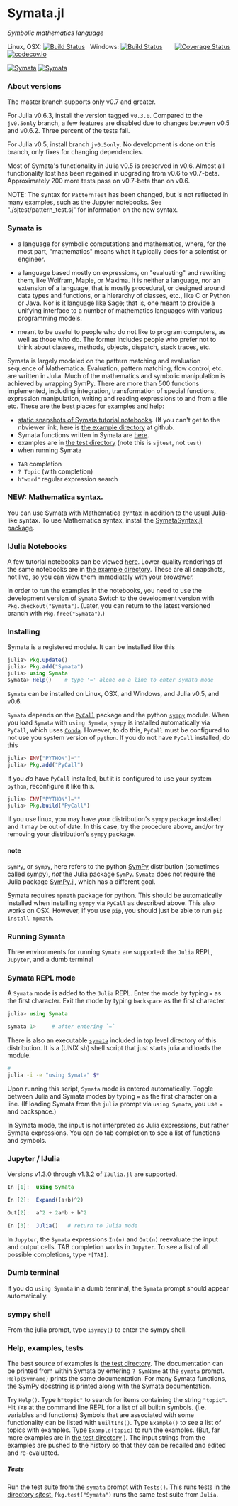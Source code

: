 # Symata.jl

*Symbolic mathematics language*

Linux, OSX: [![Build Status](https://travis-ci.org/jlapeyre/Symata.jl.svg)](https://travis-ci.org/jlapeyre/Symata.jl)
&nbsp;
Windows: [![Build Status](https://ci.appveyor.com/api/projects/status/github/jlapeyre/Symata.jl?branch=master&svg=true)](https://ci.appveyor.com/project/jlapeyre/symata-jl)
&nbsp; &nbsp; &nbsp;
[![Coverage Status](https://coveralls.io/repos/github/jlapeyre/Symata.jl/badge.svg?branch=master)](https://coveralls.io/github/jlapeyre/Symata.jl?branch=master)
[![codecov.io](http://codecov.io/github/jlapeyre/Symata.jl/coverage.svg?branch=master)](http://codecov.io/github/jlapeyre/Symata.jl?branch=master)

[![Symata](http://pkg.julialang.org/badges/Symata_0.6.svg)](http://pkg.julialang.org/?pkg=Symata&ver=0.6)
[![Symata](http://pkg.julialang.org/badges/Symata_0.7.svg)](http://pkg.julialang.org/?pkg=Symata&ver=0.7)

### About versions

The master branch supports only v0.7 and greater.

For Julia v0.6.3, install the version tagged `v0.3.0`. Compared to the `jv0.5only`
branch, a few features are disabled due to changes between v0.5 and v0.6.2. Three percent of the tests fail.

For Julia v0.5, install branch `jv0.5only`. No development is done on this branch,
only fixes for changing dependencies.

Most of Symata's functionality in Julia v0.5 is preserved in v0.6.
Almost all functionality lost has been regained in upgrading from v0.6 to v0.7-beta.
Approximately 200 more tests pass on v0.7-beta than on v0.6.

NOTE: The syntax for `PatternTest` has been changed, but is not reflected in
many examples, such as the Jupyter notebooks.
See "./sjtest/pattern_test.sj" for information on the new syntax.

### Symata is

- a language for symbolic computations and mathematics, where, for
the most part, "mathematics" means what it typically
does for a scientist or engineer.

- a language based mostly on expressions, on "evaluating" and
rewriting them, like Wolfram, Maple, or Maxima. It is neither a language,
nor an extension of a language, that is mostly procedural, or designed
around data types and functions, or a hierarchy of classes, etc.,
like C or Python or Java. Nor is it language like Sage;
that is, one meant to provide a unifying interface to a number of
mathematics languages with various programming models.

- meant to be useful to people who do not like to program computers, as
well as those who do. The former includes people who prefer not to
think about classes, methods, objects, dispatch, stack traces, etc.

Symata is largely modeled on the pattern matching and evaluation sequence of
Mathematica. Evaluation, pattern matching, flow control, etc. are
written in Julia. Much of the mathematics and symbolic manipulation is
achieved by wrapping SymPy. There are more than 500 functions
implemented, including integration, transformation of special
functions, expression manipulation, writing and reading expressions to
and from a file etc. These are the best places for examples and help:

-  [static snapshots of Symata tutorial notebooks](http://nbviewer.jupyter.org/github/jlapeyre/Symata.jl/tree/master/examples/).
   (If you can't get to the nbviewer link, here is [the example directory](examples/) at github.
-  Symata functions written in Symata are [here](symsrc/autoloaded.sj).
-  examples are in [the test directory](sjtest/)  (note this is `sjtest`, not `test`)
-  when running Symata
 * `TAB` completion
 * `? Topic` (with completion)
 * `h"word"` regular expression search

### NEW: Mathematica syntax.

You can use Symata with Mathematica syntax in addition to the usual Julia-like syntax. To use Mathematica syntax,
install the [SymataSyntax.jl package](https://github.com/jlapeyre/SymataSyntax.jl).

### IJulia Notebooks

A few tutorial notebooks can be viewed [here](http://nbviewer.jupyter.org/github/jlapeyre/Symata.jl/tree/master/examples/).
Lower-quality renderings of the same notebooks are in [the example directory](examples/). These are all snapshots, not live, so you can
view them immediately with your browswer.

In order to run the examples in the notebooks, you need to use the development version of `Symata`
Switch to the development version with `Pkg.checkout("Symata")`. (Later, you can return to the latest versioned
branch with `Pkg.free("Symata")`.)

### Installing

Symata is a registered module. It can be installed like this

```julia
julia> Pkg.update()
julia> Pkg.add("Symata")
julia> using Symata
symata> Help()    # type '=' alone on a line to enter symata mode
```

`Symata` can be installed on Linux, OSX, and Windows, and Julia v0.5, and v0.6.

`Symata` depends on the [`PyCall`](https://github.com/stevengj/PyCall.jl) package and
the python [`sympy`](http://www.sympy.org/en/index.html) module.
When you load `Symata` with `using Symata`, `sympy` is installed automatically via `PyCall`, which uses [`Conda`](https://github.com/JuliaPy/Conda.jl).
However, to do this, `PyCall` must be configured to not use you system version of `python`.
If you do not have `PyCall` installed, do this

```julia
julia> ENV["PYTHON"]=""
julia> Pkg.add("PyCall")
```

If you *do* have `PyCall` installed, but it is configured to use your system `python`, reconfigure
it like this.

```julia
julia> ENV["PYTHON"]=""
julia> Pkg.build("PyCall")
```

If you use linux, you may have your distribution's `sympy` package installed and it may be
out of date. In this case, try the procedure above, and/or try removing your distribution's `sympy` package.

#### note

`SymPy`, or `sympy`, here refers to the python [SymPy](http://www.sympy.org/en/index.html) distribution
(sometimes called sympy), *not* the Julia package `SymPy`. `Symata` does not require the Julia package
[SymPy.jl](https://github.com/jverzani/SymPy.jl), which has a different goal.

Symata requires `mpmath` package for python. This
should be automatically installed when installing `sympy` via
`PyCall` as described above. This also works on OSX.
However, if you use `pip`, you should just be able to run `pip
install mpmath`.

### Running Symata

Three environments for running `Symata` are supported: the `Julia` REPL, `Jupyter`, and a dumb terminal

### Symata REPL mode

A `Symata` mode is added to the `Julia` REPL. Enter the mode by typing `=` as the first character. Exit
the mode by typing `backspace` as the first character.

```julia
julia> using Symata

symata 1>     # after entering `=`
```

There is also an executable [`symata`](symata) included in top level directory of this distribution. It is a (UNIX
sh) shell script that just starts julia and loads the module.

```sh
#
julia -i -e "using Symata" $*
```

Upon running this script, `Symata` mode is entered automatically.
Toggle between Julia and Symata modes by typing `=` as the first character on a line.
(If loading Symata from the `julia` prompt via `using Symata`, you use `=` and backspace.)

In Symata mode, the input is not interpreted as Julia expressions, but rather Symata expressions.
You can do tab completion to see a list of functions and symbols.

### Jupyter / IJulia

Versions v1.3.0 through v1.3.2 of `IJulia.jl` are supported.

```julia
In [1]:  using Symata

In [2]:  Expand((a+b)^2)

Out[2]:  a^2 + 2a*b + b^2

In [3]:  Julia()   # return to Julia mode
```

In `Jupyter`, the `Symata` expressions `In(n)` and `Out(n)` reevaluate the input and output cells. TAB completion
works in `Jupyter`. To see a list of all possible completions, type `*[TAB]`.

### Dumb terminal

If you do `using Symata` in a dumb terminal, the `Symata` prompt should appear automatically.

### sympy shell

From the julia prompt, type `isympy()` to enter the sympy shell.

### Help, examples, tests


The best source of examples is [the test directory](sjtest/).
The documentation can be printed from within Symata by entering `? SymName`
at the `symata` prompt.  `Help(Symname)` prints the same
documentation. For many Symata functions, the SymPy docstring is
printed along with the Symata documentation.

Try `Help()`. Type `h"topic"` to search for items containing the
string `"topic"`.  Hit `TAB` at the command line REPL for a list of all
builtin symbols. (i.e. variables and functions) Symbols that are
associated with some functionality can be listed with
`BuiltIns()`. Type `Example()` to see a list of topics with examples.
Type `Example(topic)` to run the examples. (But, far more examples are
in [the test directory](sjtest/) ). The input strings from the examples are pushed
to the history so that they can be recalled and edited and
re-evaluated.

##### Tests

Run the test suite from the `symata` prompt with `Tests()`.
This runs tests in [the directory sjtest.](sjtest/)
`Pkg.test("Symata")` runs the same test suite from `Julia`.

<!--  LocalWords:  Mathematica SymPy julia symata PyCall Mma src REPL
 -->
<!--  LocalWords:  EvenQ countprimes PrimeQ HoldXXX Maxima eval regex
 -->
<!--  LocalWords:  Mathics Symata's backend ExpandA BigInt ClearAll
 -->
<!--  LocalWords:  tryrule downvalue upvalue BuiltIns BuiltIn SymName
 -->
<!--  LocalWords:  Symname addone lexically FloatingPoint cossinrule
 -->
<!--  LocalWords:  TrigSimp Upvalues Symata sjtest docstring builtin
 -->
<!--  LocalWords:  oo conds th HistoryLength BigIntInput RuleDelayed
 -->
<!--  LocalWords:  UpSetDelayed SetDelayed UpSet frontend FresnelC
 -->
